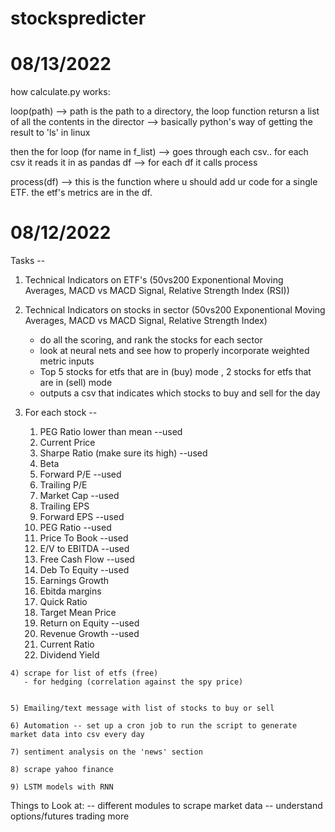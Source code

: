 # stockspredicter


# 08/13/2022

how calculate.py works: 

 loop(path) --> path is the path to a directory, the loop function retursn a list of all the contents in the director 
            --> basically python's way of getting the result to 'ls' in linux

then the for loop (for name in f_list) --> goes through each csv.. for each csv it reads it in as pandas df
                                       --> for each df it calls process 

process(df) --> this is the function where u should add ur code for a single ETF. the etf's metrics are in the df. 





# 08/12/2022

Tasks -- 
   1) Technical Indicators on ETF's (50vs200 Exponentional Moving Averages, MACD vs MACD Signal, Relative Strength Index (RSI))
   2) Technical Indicators on stocks in sector (50vs200 Exponentional Moving Averages, MACD vs MACD Signal, Relative Strength Index)
        - do all the scoring, and rank the stocks for each sector 
        - look at neural nets and see how to properly incorporate weighted metric inputs 
        - Top 5 stocks for etfs that are in (buy) mode , 2 stocks for etfs that are in (sell) mode 
        - outputs a csv that indicates which stocks to buy and sell for the day 

   3) For each stock -- 
        1) PEG Ratio lower than mean --used
        2) Current Price
        3) Sharpe Ratio (make sure its high) --used
        4) Beta	
        5) Forward P/E	--used
        6) Trailing P/E	
        7) Market Cap	--used
        8) Trailing EPS	
        9) Forward EPS	--used
        10) PEG Ratio	--used
        11) Price To Book	--used
        12) E/V to EBITDA	--used
        13) Free Cash Flow	--used
        14) Deb To Equity	--used
        15) Earnings Growth	
        16) Ebitda margins	
        17) Quick Ratio	
        18) Target Mean Price	
        19) Return on Equity  --used 	
        20) Revenue Growth	--used
        21) Current Ratio	
        22) Dividend Yield	

    4) scrape for list of etfs (free)
       - for hedging (correlation against the spy price)
    

    5) Emailing/text message with list of stocks to buy or sell 

    6) Automation -- set up a cron job to run the script to generate market data into csv every day 

    7) sentiment analysis on the 'news' section 

    8) scrape yahoo finance 

    9) LSTM models with RNN 




Things to Look at: 
  -- different modules to scrape market data 
  -- understand options/futures trading more 

